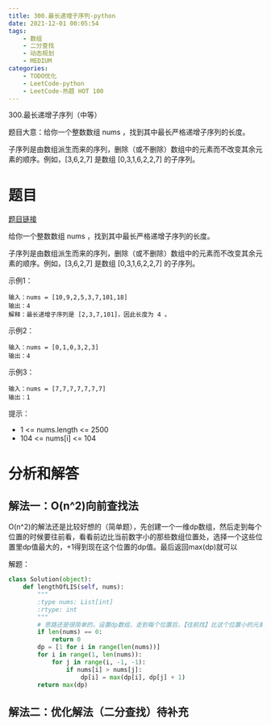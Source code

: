 ```yaml
---
title: 300.最长递增子序列-python
date: 2021-12-01 00:05:54
tags:
    - 数组
    - 二分查找
    - 动态规划
    - MEDIUM
categories:
    - TODO优化
    - LeetCode-python
    - LeetCode-热题 HOT 100
---
```


300.最长递增子序列（中等）

题目大意：给你一个整数数组 nums ，找到其中最长严格递增子序列的长度。

子序列是由数组派生而来的序列，删除（或不删除）数组中的元素而不改变其余元素的顺序。例如，[3,6,2,7] 是数组 [0,3,1,6,2,2,7] 的子序列。

<!--more-->

# 题目

[题目链接](https://leetcode-cn.com/problems/longest-increasing-subsequence/)


给你一个整数数组 nums ，找到其中最长严格递增子序列的长度。

子序列是由数组派生而来的序列，删除（或不删除）数组中的元素而不改变其余元素的顺序。例如，[3,6,2,7] 是数组 [0,3,1,6,2,2,7] 的子序列。

示例1：
```
输入：nums = [10,9,2,5,3,7,101,18]
输出：4
解释：最长递增子序列是 [2,3,7,101]，因此长度为 4 。
```

示例2：
```
输入：nums = [0,1,0,3,2,3]
输出：4
```

示例3：
```
输入：nums = [7,7,7,7,7,7,7]
输出：1
```

提示：
- 1 <= nums.length <= 2500
- 104 <= nums[i] <= 104

# 分析和解答

## 解法一：O(n^2)向前查找法

O(n^2)的解法还是比较好想的（简单题），先创建一个一维dp数组，然后走到每个位置的时候要往前看，看看前边比当前数字小的那些数组位置处，选择一个这些位置里dp值最大的，+1得到现在这个位置的dp值。最后返回max(dp)就可以

解题：
```python
class Solution(object):
    def lengthOfLIS(self, nums):
        """
        :type nums: List[int]
        :rtype: int
        """
        # 思路还是很简单的，设置dp数组，走到每个位置后，【往前找】比这个位置小的元素，然后选一个最大的dp[i] + 1当做当前位置的dp
        if len(nums) == 0:
            return 0
        dp = [1 for i in range(len(nums))]
        for i in range(1, len(nums)):
            for j in range(i, -1, -1):
                if nums[i] > nums[j]:
                    dp[i] = max(dp[i], dp[j] + 1)
        return max(dp)
```


## 解法二：优化解法（二分查找）待补充
